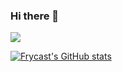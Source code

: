 ### Hi there 👋

![](https://komarev.com/ghpvc/?username=frycast)

[![Frycast's GitHub stats](https://github-readme-stats.vercel.app/api?username=frycast&show_icons=true&theme=radical)](https://github.com/anuraghazra/github-readme-stats)

<!--
**frycast/frycast** is a ✨ _special_ ✨ repository because its `README.md` (this file) appears on your GitHub profile.

Here are some ideas to get you started:

- 🔭 I’m currently working on ...
- 🌱 I’m currently learning ...
- 👯 I’m looking to collaborate on ...
- 🤔 I’m looking for help with ...
- 💬 Ask me about ...
- 📫 How to reach me: ...
- 😄 Pronouns: ...
- ⚡ Fun fact: ...
-->
